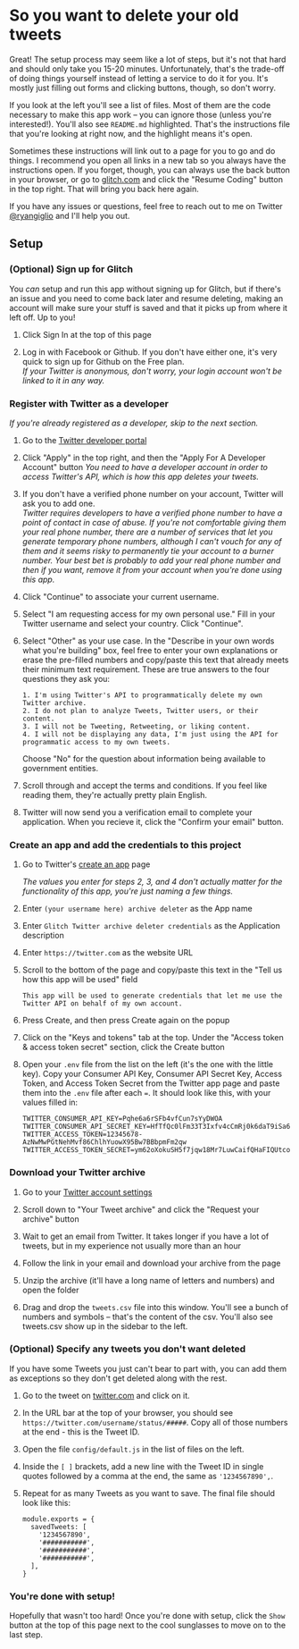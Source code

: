 # So you want to delete your old tweets

Great! The setup process may seem like a lot of steps, but it's not that hard and should only take you 15-20 minutes. Unfortunately, that's the trade-off of doing things yourself instead of letting a service to do it for you. It's mostly just filling out forms and clicking buttons, though, so don't worry.

If you look at the left you'll see a list of files. Most of them are the code necessary to make this app work – you can ignore those (unless you're interested!). You'll also see `README.md` highlighted. That's the instructions file that you're looking at right now, and the highlight means it's open.

Sometimes these instructions will link out to a page for you to go and do things. I recommend you open all links in a new tab so you always have the instructions open. If you forget, though, you can always use the back button in your browser, or go to <a href="https://glitch.com" target="_blank">glitch.com</a> and click the "Resume Coding" button in the top right. That will bring you back here again.

If you have any issues or questions, feel free to reach out to me on Twitter <a href="https://twitter.com/ryangiglio" target="_blank">@ryangiglio</a> and I'll help you out.

## Setup

### (Optional) Sign up for Glitch

You _can_ setup and run this app without signing up for Glitch, but if there's an issue and you need to come back later and resume deleting, making an account will make sure your stuff is saved and that it picks up from where it left off. Up to you!

1. Click Sign In at the top of this page

2. Log in with Facebook or Github. If you don't have either one, it's very quick to sign up for Github on the Free plan.  
   _If your Twitter is anonymous, don't worry, your login account won't be linked to it in any way._

### Register with Twitter as a developer

_If you're already registered as a developer, skip to the next section._

1. Go to the <a href="https://developer.twitter.com" target="_blank">Twitter developer portal</a>

2. Click "Apply" in the top right, and then the "Apply For A Developer Account" button
   _You need to have a developer account in order to access Twitter's API, which is how this app deletes your tweets._

3. If you don't have a verified phone number on your account, Twitter will ask you to add one.  
   _Twitter requires developers to have a verified phone number to have a point of contact in case of abuse. If you're not comfortable giving them your real phone number, there are a number of services that let you generate temporary phone numbers, although I can't vouch for any of them and it seems risky to permanently tie your account to a burner number. Your best bet is probably to add your real phone number and then if you want, remove it from your account when you're done using this app._

4. Click "Continue" to associate your current username.

5. Select "I am requesting access for my own personal use." Fill in your Twitter username and select your country. Click "Continue".

6. Select "Other" as your use case. In the "Describe in your own words what you're building" box, feel free to enter your own explanations or erase the pre-filled numbers and copy/paste this text that already meets their minimum text requirement. These are true answers to the four questions they ask you:

   ```
   1. I'm using Twitter's API to programmatically delete my own Twitter archive.
   2. I do not plan to analyze Tweets, Twitter users, or their content.
   3. I will not be Tweeting, Retweeting, or liking content.
   4. I will not be displaying any data, I'm just using the API for programmatic access to my own tweets.
   ```

   Choose "No" for the question about information being available to government entities.

7. Scroll through and accept the terms and conditions. If you feel like reading them, they're actually pretty plain English.

8. Twitter will now send you a verification email to complete your application. When you recieve it, click the "Confirm your email" button.

### Create an app and add the credentials to this project

1. Go to Twitter's <a href="https://developer.twitter.com/en/apps/create" target="_blank">create an app</a> page

   _The values you enter for steps 2, 3, and 4 don't actually matter for the functionality of this app, you're just naming a few things._

2. Enter `(your username here) archive deleter` as the App name

3. Enter `Glitch Twitter archive deleter credentials` as the Application description

4. Enter `https://twitter.com` as the website URL

5. Scroll to the bottom of the page and copy/paste this text in the "Tell us how this app will be used" field

   ```
   This app will be used to generate credentials that let me use the Twitter API on behalf of my own account.
   ```

6. Press Create, and then press Create again on the popup

7. Click on the "Keys and tokens" tab at the top. Under the "Access token & access token secret" section, click the Create button

8. Open your `.env` file from the list on the left (it's the one with the little key). Copy your Consumer API Key, Consumer API Secret Key, Access Token, and Access Token Secret from the Twitter app page and paste them into the `.env` file after each `=`. It should look like this, with your values filled in:

   ```
   TWITTER_CONSUMER_API_KEY=Pqhe6a6rSFb4vfCun7sYyDWOA
   TWITTER_CONSUMER_API_SECRET_KEY=HfTfQc0lFm33T3Ixfv4cCmRj0k6daT9iSa6DF2n3H6qwZ4lWai
   TWITTER_ACCESS_TOKEN=12345678-AzNwMwPGtNehMvf86ChlhYuowX95Bw7BBbpmFm2qw
   TWITTER_ACCESS_TOKEN_SECRET=ym62oXokuSH5f7jqw18Mr7LuwCaifQHaFIQUtcoeC8QZL
   ```

### Download your Twitter archive

1. Go to your <a href="https://twitter.com/settings/account" target="_blank">Twitter account settings</a>

2. Scroll down to "Your Tweet archive" and click the "Request your archive" button

3. Wait to get an email from Twitter. It takes longer if you have a lot of tweets, but in my experience not usually more than an hour

4. Follow the link in your email and download your archive from the page

5. Unzip the archive (it'll have a long name of letters and numbers) and open the folder

6. Drag and drop the `tweets.csv` file into this window. You'll see a bunch of numbers and symbols – that's the content of the csv. You'll also see tweets.csv show up in the sidebar to the left.

### (Optional) Specify any tweets you don't want deleted

If you have some Tweets you just can't bear to part with, you can add them as exceptions so they don't get deleted along with the rest.

1. Go to the tweet on <a href="https://twitter.com" target="_blank">twitter.com</a> and click on it.

2. In the URL bar at the top of your browser, you should see `https://twitter.com/username/status/#####`. Copy all of those numbers at the end - this is the Tweet ID.

3. Open the file `config/default.js` in the list of files on the left.

4. Inside the `[ ]` brackets, add a new line with the Tweet ID in single quotes followed by a comma at the end, the same as `'1234567890',`.

5. Repeat for as many Tweets as you want to save. The final file should look like this:
   ```
   module.exports = {
     savedTweets: [
       '1234567890',
       '###########',
       '###########',
       '###########',
     ],
   }
   ```

### You're done with setup!

Hopefully that wasn't too hard! Once you're done with setup, click the `Show` button at the top of this page next to the cool sunglasses to move on to the last step.
